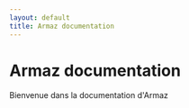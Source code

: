 ```yaml
---
layout: default
title: Armaz documentation
---
```

# Armaz documentation

Bienvenue dans la documentation d'Armaz
